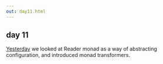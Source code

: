 ```yaml
---
out: day11.html
---
```


  [day10]: http://eed3si9n.com/learning-scalaz-day10

day 11
------

[Yesterday][day10] we looked at Reader monad as a way of abstracting configuration, and introduced monad transformers.
